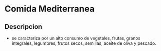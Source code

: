 # Comida Mediterranea 

## Descripcion 

- se caracteriza por un alto consumo de vegetales, frutas, granos integrales, legumbres, frutos secos, semillas, aceite de oliva y pescado.